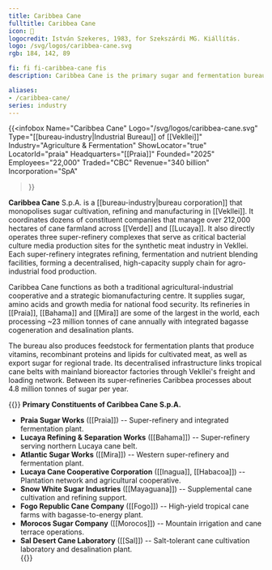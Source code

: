 ```yaml
---
title: Caribbea Cane
fulltitle: Caribbea Cane
icon: 🌴
logocredit: István Szekeres, 1983, for Szekszárdi MG. Kiállítás.
logo: /svg/logos/caribbea-cane.svg
rgb: 184, 142, 89

fi: fi fi-caribbea-cane fis
description: Caribbea Cane is the primary sugar and fermentation bureau in Vekllei, responsible for cane farming, sugar refining and cultured meat feedstock production.

aliases:
- /caribbea-cane/
series: industry
---
```

{{<infobox
	Name="Caribbea Cane"
	Logo="/svg/logos/caribbea-cane.svg"
	Type="[[bureau-industry|Industrial Bureau]] of [[Vekllei]]"
	Industry="Agriculture & Fermentation"
	ShowLocator="true"
	LocatorId="praia"
	Headquarters="[[Praia]]"
	Founded="2025"
	Employees="22,000"
	Traded="CBC"
	Revenue="340 billion"
	Incorporation="SpA"
>}}

 <span class="fi fi-caribbea-cane fis"></span> **Caribbea Cane** S.p.A. is a [[bureau-industry|bureau corporation]] that monopolises sugar cultivation, refining and manufacturing in [[Vekllei]]. It coordinates dozens of constituent companies that manage over 212,000 hectares of cane farmland across [[Verde]] and [[Lucaya]]. It also directly operates three super-refinery complexes that serve as critical bacterial culture media production sites for the synthetic meat industry in Vekllei. Each super-refinery integrates refining, fermentation and nutrient blending facilities, forming a decentralised, high-capacity supply chain for agro-industrial food production.

Caribbea Cane functions as both a traditional agricultural-industrial cooperative and a strategic biomanufacturing centre. It supplies sugar, amino acids and growth media for national food security. Its refineries in [[Praia]], [[Bahama]] and [[Mira]] are some of the largest in the world, each processing ~23 million tonnes of cane annually with integrated bagasse cogeneration and desalination plants.

The bureau also produces feedstock for fermentation plants that produce vitamins, recombinant proteins and lipids for cultivated meat, as well as export sugar for regional trade. Its decentralised infrastructure links tropical cane belts with mainland bioreactor factories through Vekllei's freight and loading network. Between its super-refineries Caribbea processes about 4.8 million tonnes of sugar per year.

{{<note column>}}
**Primary Constituents of Caribbea Cane S.p.A.**

- **Praia Sugar Works** ([[Praia]]) -- Super-refinery and integrated fermentation plant.
- **Lucaya Refining & Separation Works** ([[Bahama]]) -- Super-refinery serving northern Lucaya cane belt. 
- **Atlantic Sugar Works** ([[Mira]]) -- Western super-refinery and fermentation plant.  
- **Lucaya Cane Cooperative Corporation** ([[Inagua]], [[Habacoa]]) -- Plantation network and agricultural cooperative.
- **Snow White Sugar Industries** ([[Mayaguana]]) -- Supplemental cane cultivation and refining support.  
- **Fogo Republic Cane Company** ([[Fogo]]) -- High-yield tropical cane farms with bagasse-to-energy plant.  
- **Morocos Sugar Company** ([[Morocos]]) -- Mountain irrigation and cane terrace operations.  
- **Sal Desert Cane Laboratory** ([[Sal]]) -- Salt-tolerant cane cultivation laboratory and desalination plant.  
{{</note>}}